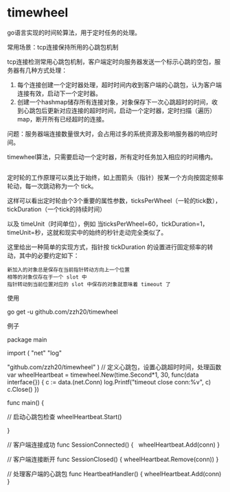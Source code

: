 # timewheel
go语言实现的时间轮算法，用于定时任务的处理。

常用场景：tcp连接保持所用的心跳包机制

tcp连接检测常用心跳包机制，客户端定时向服务器发送一个标示心跳的空包，服务器有几种方式处理：
  1. 每个连接创建一个定时器处理，超时时间内收到客户端的心跳包，认为客户端连接有效，启动下一个定时器。
  2. 创建一个hashmap储存所有连接对象，对象保存下一次心跳超时的时间，收到心跳包后更新对应连接的超时时间，启动一个定时器，定时扫描（遍历）map，断开所有已经超时的连接。
  
问题：服务器端连接数量很大时，会占用过多的系统资源及影响服务器的响应时间。

timewheel算法，只需要启动一个定时器，所有定时任务加入相应的时间槽内。

<img src="http://img.my.csdn.net/uploads/201209/29/1348926970_9123.png" alt="">

定时轮的工作原理可以类比于始终，如上图箭头（指针）按某一个方向按固定频率轮动，每一次跳动称为一个 tick。

这样可以看出定时轮由个3个重要的属性参数，ticksPerWheel（一轮的tick数），tickDuration（一个tick的持续时间）

以及 timeUnit（时间单位），例如 当ticksPerWheel=60，tickDuration=1，timeUnit=秒，这就和现实中的始终的秒针走动完全类似了。


这里给出一种简单的实现方式，指针按 tickDuration 的设置进行固定频率的转动，其中的必要约定如下：

    新加入的对象总是保存在当前指针转动方向上一个位置
    相等的对象仅存在于一个 slot 中
    指针转动到当前位置对应的 slot 中保存的对象就意味着 timeout 了
    

使用

go get -u github.com/zzh20/timewheel

例子

package main

import (
  "net"
  "log"
  
  "github.com/zzh20/timewheel"
)
// 定义心跳包，设置心跳超时时间，处理函数
var wheelHeartbeat = timewheel.New(time.Second*1, 30, func(data interface{}) {
	c := data.(net.Conn)
	log.Printf("timeout close conn:%v", c)
	c.Close()
})

func main() {

  // 启动心跳包检查
  wheelHeartbeat.Start()
  
}

// 客户端连接成功 
func SessionConnected() {
    wheelHeartbeat.Add(conn)
}

// 客户端连接断开
func SessionClosed() {
    wheelHeartbeat.Remove(conn))
}

// 处理客户端的心跳包
func HeartbeatHandler() {
  wheelHeartbeat.Add(conn)
}

